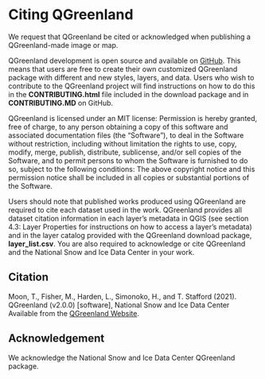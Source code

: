 # Citing QGreenland

We  request that QGreenland be cited or acknowledged when publishing a
QGreenland-made image or map.

QGreenland development is open source and available on [GitHub](github.com/nsidc/qgreenland). 
This means that users are free to create their own customized QGreenland
package with different and new styles, layers, and data. Users who wish to contribute to the
QGreenland project will find instructions on how to do this in the **CONTRIBUTING.html** file
included in the download package and in **CONTRIBUTING.MD** on GitHub.

QGreenland is licensed under an MIT license:
Permission is hereby granted, free of charge, to any person obtaining a copy of this software
and associated documentation files (the “Software”), to deal in the Software without restriction,
including without limitation the rights to use, copy, modify, merge, publish, distribute,
sublicense, and/or sell copies of the Software, and to permit persons to whom the Software
is furnished to do so, subject to the following conditions: The above copyright notice and this
permission notice shall be included in all copies or substantial portions of the Software.

Users should note that published works produced using QGreenland are required to cite
each dataset used in the work. QGreenland provides all dataset citation information in each
layer’s metadata in QGIS (see section 4.3: Layer Properties for instructions on how to access a
layer’s metadata) and in the layer catalog provided with the QGreenland download package,
**layer_list.csv**. You are also required to acknowledge or cite QGreenland and the National
Snow and Ice Data Center in your work.

## Citation

Moon, T., Fisher, M., Harden, L., Simonoko, H., and T. Stafford (2021). QGreenland (v2.0.0) [software],
National Snow and Ice Data Center Available from the [QGreenland Website](https://qgreenland.org/).

## Acknowledgement

We acknowledge the National Snow and Ice Data Center QGreenland package.
